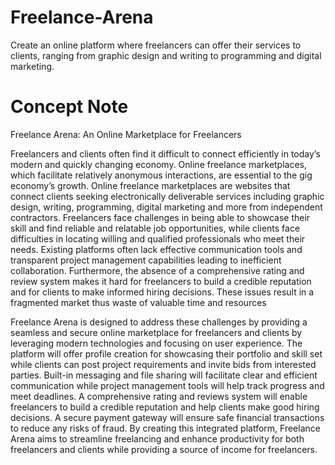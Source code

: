 # Freelance-Arena
Create an online platform where freelancers can offer their services to clients, ranging from graphic design and writing to programming and digital marketing.
# Concept Note
Freelance Arena: An Online Marketplace for Freelancers 

Freelancers and clients often find it difficult to connect efficiently in today’s modern and quickly changing economy. Online freelance marketplaces, which facilitate relatively anonymous interactions, are essential to the gig economy’s growth. Online freelance marketplaces are websites that connect clients seeking electronically deliverable services including graphic design, writing, programming, digital marketing and more from independent contractors. Freelancers face challenges in being able to showcase their skill and find reliable and relatable job opportunities, while clients face difficulties in locating willing and qualified professionals who meet their needs. Existing platforms often lack effective communication tools and transparent project management capabilities leading to inefficient collaboration. Furthermore, the absence of a comprehensive rating and review system makes it hard for freelancers to build a credible reputation and for clients to make informed hiring decisions. These issues result in a fragmented market thus waste of valuable time and resources 

Freelance Arena is designed to address these challenges by providing a seamless and secure online marketplace for freelancers and clients by leveraging modern technologies and focusing on user experience. The platform will offer profile creation for showcasing their portfolio and skill set while clients can post project requirements and invite bids from interested parties. Built-in messaging and file sharing will facilitate clear and efficient communication while project management tools will help track progress and meet deadlines. A comprehensive rating and reviews system will enable freelancers to build a credible reputation and help clients make good hiring decisions. A secure payment gateway will ensure safe financial transactions to reduce any risks of fraud. By creating this integrated platform, Freelance Arena aims to streamline freelancing and enhance productivity for both freelancers and clients while providing a source of income for freelancers. 
